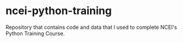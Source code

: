 # ncei-python-training
Repository that contains code and data that I used to complete NCEI's Python Training Course.
